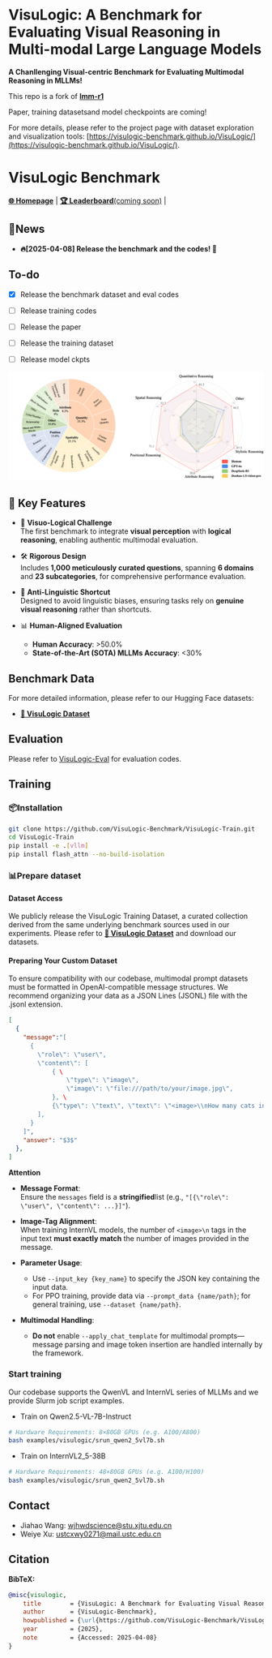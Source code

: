 # VisuLogic: A Benchmark for Evaluating Visual Reasoning in Multi-modal Large Language Models

**A Chanllenging Visual-centric Benchmark for Evaluating Multimodal Reasoning in MLLMs!**

This repo is a fork of [**lmm-r1**](https://github.com/TideDra/lmm-r1)


Paper, training datasetsand model checkpoints are coming!

For more details, please refer to the project page with dataset exploration and visualization tools: [https://visulogic-benchmark.github.io/VisuLogic/](https://visulogic-benchmark.github.io/VisuLogic/).

# VisuLogic Benchmark

[**🌐 Homepage**](https://visulogic-benchmark.github.io/VisuLogic) | [**🏆 Leaderboard**(coming soon)](https://visulogic-benchmark.github.io/VisuLogic/) |



## 🔔News

- **🔥[2025-04-08] Release the benchmark and the codes! 🚀**
## To-do
- [x] Release the benchmark dataset and eval codes
- [ ] Release training codes
- [ ] Release the paper
- [ ] Release the training dataset
- [ ] Release model ckpts


![Overview](assets/overview4.png)

## 🌟 Key Features

- 🚀 **Visuo-Logical Challenge**  
  The first benchmark to integrate **visual perception** with **logical reasoning**, enabling authentic multimodal evaluation.
  
- 🛠️ **Rigorous Design**  
  Includes **1,000 meticulously curated questions**, spanning **6 domains** and **23 subcategories**, for comprehensive performance evaluation.
  
- 📝 **Anti-Linguistic Shortcut**  
  Designed to avoid linguistic biases, ensuring tasks rely on **genuine visual reasoning** rather than shortcuts.

- 📊 **Human-Aligned Evaluation**  
  - **Human Accuracy**: >50.0%  
  - **State-of-the-Art (SOTA) MLLMs Accuracy**: <30%

## Benchmark Data

For more detailed information, please refer to our Hugging Face datasets:

- [**🤗 VisuLogic Dataset**](https://huggingface.co/datasets/VisuLogic/VisuLogic)

## Evaluation
Please refer to [VisuLogic-Eval](https://github.com/VisuLogic-Benchmark/VisuLogic-Eval.git) for evaluation codes.

## Training
### 📦Installation
```bash
git clone https://github.com/VisuLogic-Benchmark/VisuLogic-Train.git
cd VisuLogic-Train
pip install -e .[vllm]
pip install flash_attn --no-build-isolation
```
### 📊Prepare dataset
#### Dataset Access
We publicly release the ​​VisuLogic Training Dataset​​, a curated collection derived from the same underlying benchmark sources used in our experiments. Please refer to [**🤗 VisuLogic Dataset**](https://huggingface.co/datasets/VisuLogic/VisuLogic) and download our datasets.
#### Preparing Your Custom Dataset
To ensure compatibility with our codebase, multimodal prompt datasets must be formatted in OpenAI-compatible message structures. We recommend organizing your data as a JSON Lines (JSONL) file with the .jsonl extension.
```json
[
  {
    "message":"[
      {
        \"role\": \"user\",
        \"content\": [
            { \
                \"type\": \"image\",
                \"image\": \"file:///path/to/your/image.jpg\",
            }, \
            {\"type\": \"text\", \"text\": \"<image>\\nHow many cats in the image?\"},
        ],
      }
    ]",
    "answer": "$3$"
  },
]
```
**Attention**
- ​**​Message Format​**​:  
  Ensure the `messages` field is a ​**​stringified​**​ list (e.g., `"[{\"role\": \"user\", \"content\": ...}]"`).

- ​**​Image-Tag Alignment​**​:  
  When training InternVL models, the number of `<image>\n` tags in the input text ​**​must exactly match​**​ the number of images provided in the message.

- ​**​Parameter Usage​**​:  
  - Use `--input_key {key_name}` to specify the JSON key containing the input data.  
  - For PPO training, provide data via `--prompt_data {name/path}`; for general training, use `--dataset {name/path}`.

- ​**​Multimodal Handling​**​:  
  - ​**​Do not​**​ enable `--apply_chat_template` for multimodal prompts—message parsing and image token insertion are handled internally by the framework.

### Start training

Our codebase supports the QwenVL​​ and ​​InternVL​​ series of MLLMs and we provide Slurm job script examples.
- Train on Qwen2.5-VL-7B-Instruct
```bash
# Hardware Requirements: 8×80GB GPUs (e.g. A100/A800)
bash examples/visulogic/srun_qwen2_5vl7b.sh
```

- Train on InternVL2_5-38B
```bash
# Hardware Requirements: 48×80GB GPUs (e.g. A100/H100)
bash examples/visulogic/srun_qwen2_5vl7b.sh
```

## Contact
- Jiahao Wang: wjhwdscience@stu.xjtu.edu.cn
- Weiye Xu: ustcxwy0271@mail.ustc.edu.cn

## Citation

**BibTeX:**
```bibtex
@misc{visulogic,
    title        = {VisuLogic: A Benchmark for Evaluating Visual Reasoning in Multi-modal Large Language Models},
    author       = {VisuLogic-Benchmark},
    howpublished = {\url{https://github.com/VisuLogic-Benchmark/VisuLogic-Eval}},
    year         = {2025},
    note         = {Accessed: 2025-04-08}
}
```
